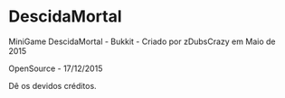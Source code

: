 # DescidaMortal
MiniGame DescidaMortal - Bukkit - Criado por zDubsCrazy em Maio de 2015

OpenSource - 17/12/2015

Dê os devidos créditos.
